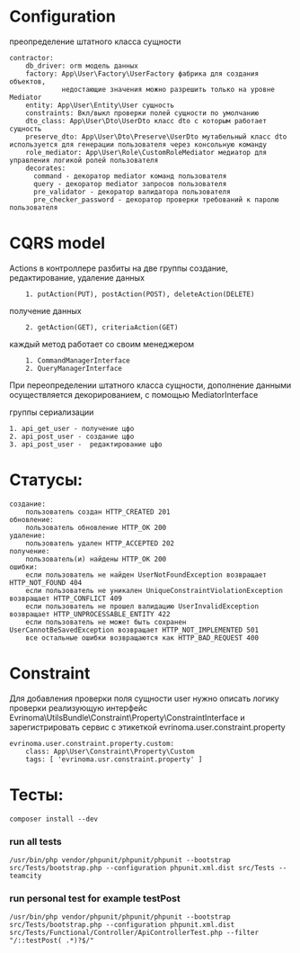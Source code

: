 # Configuration

преопределение штатного класса сущности

    contractor:
        db_driver: orm модель данных
        factory: App\User\Factory\UserFactory фабрика для создания объектов,
                 недостающие значения можно разрешить только на уровне Mediator
        entity: App\User\Entity\User сущность
        constraints: Вкл/выкл проверки полей сущности по умолчанию
        dto_class: App\User\Dto\UserDto класс dto с которым работает сущность
        preserve_dto: App\User\Dto\Preserve\UserDto мутабельный класс dto используется для генерации пользователя через консольную команду
        role_mediator: App\User\Role\CustomRoleMediator медиатор для управления логикой ролей пользователя 
        decorates:
          command - декоратор mediator команд пользователя 
          query - декоратор mediator запросов пользователя
          pre_validator - декоратор валидатора пользователя
          pre_checker_password - декоратор проверки требований к паролю пользователя

# CQRS model

Actions в контроллере разбиты на две группы создание, редактирование, удаление данных

        1. putAction(PUT), postAction(POST), deleteAction(DELETE)

получение данных

        2. getAction(GET), criteriaAction(GET)

каждый метод работает со своим менеджером

        1. CommandManagerInterface
        2. QueryManagerInterface

При переопределении штатного класса сущности, дополнение данными осуществляется декорированием, с помощью MediatorInterface

группы сериализации

    1. api_get_user - получение цфо
    2. api_post_user - создание цфо
    3. api_post_user -  редактирование цфо

# Статусы:

    создание:
        пользователь создан HTTP_CREATED 201
    обновление:
        пользователь обновление HTTP_OK 200
    удаление:
        пользователь удален HTTP_ACCEPTED 202
    получение:
        пользователь(и) найдены HTTP_OK 200
    ошибки:
        если пользователь не найден UserNotFoundException возвращает HTTP_NOT_FOUND 404
        если пользователь не уникален UniqueConstraintViolationException возвращает HTTP_CONFLICT 409
        если пользователь не прошел валидацию UserInvalidException возвращает HTTP_UNPROCESSABLE_ENTITY 422
        если пользователь не может быть сохранен UserCannotBeSavedException возвращает HTTP_NOT_IMPLEMENTED 501
        все остальные ошибки возвращаются как HTTP_BAD_REQUEST 400

# Constraint

Для добавления проверки поля сущности user нужно описать логику проверки реализующую интерфейс Evrinoma\UtilsBundle\Constraint\Property\ConstraintInterface и зарегистрировать сервис с этикеткой evrinoma.user.constraint.property

    evrinoma.user.constraint.property.custom:
        class: App\User\Constraint\Property\Custom
        tags: [ 'evrinoma.usr.constraint.property' ]

# Тесты:

    composer install --dev

### run all tests

    /usr/bin/php vendor/phpunit/phpunit/phpunit --bootstrap src/Tests/bootstrap.php --configuration phpunit.xml.dist src/Tests --teamcity

### run personal test for example testPost

    /usr/bin/php vendor/phpunit/phpunit/phpunit --bootstrap src/Tests/bootstrap.php --configuration phpunit.xml.dist src/Tests/Functional/Controller/ApiControllerTest.php --filter "/::testPost( .*)?$/" 


